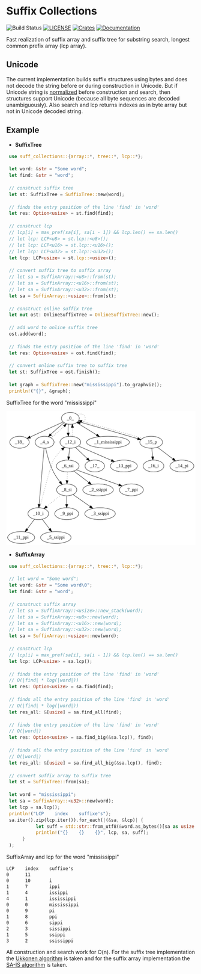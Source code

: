 # Suffix Collections

![Build Status](https://github.com/mov-rax-rbx/Suffix-Collections/workflows/Rust/badge.svg)
[![LICENSE](https://img.shields.io/crates/l/suff_collections)](LICENSE)
[![Crates](https://img.shields.io/crates/v/suff_collections)](https://crates.io/crates/suff_collections)
[![Documentation](https://docs.rs/suff_collections/badge.svg)](https://docs.rs/suff_collections)

Fast realization of suffix array and suffix tree for substring search, longest common prefix array (lcp array).

## Unicode
The current implementation builds suffix structures using bytes and does not decode the string before or during construction in Unicode. But if Unicode string is [normalized](https://unicode.org/reports/tr15) before construction and search, then structures support Unicode (because all byte sequences are decoded unambiguously). Also search and lcp returns indexes as in byte array but not in Unicode decoded string.

## Example
* **SuffixTree**
```rust
 use suff_collections::{array::*, tree::*, lcp::*};

 let word: &str = "Some word";
 let find: &str = "word";

 // construct suffix tree
 let st: SuffixTree = SuffixTree::new(word);

 // finds the entry position of the line 'find' in 'word'
 let res: Option<usize> = st.find(find);

 // construct lcp
 // lcp[i] = max_pref(sa[i], sa[i - 1]) && lcp.len() == sa.len()
 // let lcp: LCP<u8> = st.lcp::<u8>();
 // let lcp: LCP<u16> = st.lcp::<u16>();
 // let lcp: LCP<u32> = st.lcp::<u32>();
 let lcp: LCP<usize> = st.lcp::<usize>();

 // convert suffix tree to suffix array
 // let sa = SuffixArray::<u8>::from(st);
 // let sa = SuffixArray::<u16>::from(st);
 // let sa = SuffixArray::<u32>::from(st);
 let sa = SuffixArray::<usize>::from(st);

 // construct online suffix tree
 let mut ost: OnlineSuffixTree = OnlineSuffixTree::new();

 // add word to online suffix tree
 ost.add(word);

 // finds the entry position of the line 'find' in 'word'
 let res: Option<usize> = ost.find(find);

 // convert online suffix tree to suffix tree
 let st: SuffixTree = ost.finish();

 let graph = SuffixTree::new("mississippi").to_graphviz();
 println!("{}", &graph);
```
SuffixTree for the word "mississippi"

![](img/suffix_tree_mississippi.svg)


* **SuffixArray**
```rust
 use suff_collections::{array::*, tree::*, lcp::*};

 // let word = "Some word";
 let word: &str = "Some word\0";
 let find: &str = "word";

 // construct suffix array
 // let sa = SuffixArray::<usize>::new_stack(word);
 // let sa = SuffixArray::<u8>::new(word);
 // let sa = SuffixArray::<u16>::new(word);
 // let sa = SuffixArray::<u32>::new(word);
 let sa = SuffixArray::<usize>::new(word);

 // construct lcp
 // lcp[i] = max_pref(sa[i], sa[i - 1]) && lcp.len() == sa.len()
 let lcp: LCP<usize> = sa.lcp();

 // finds the entry position of the line 'find' in 'word'
 // O(|find| * log(|word|))
 let res: Option<usize> = sa.find(find);

 // finds all the entry position of the line 'find' in 'word'
 // O(|find| * log(|word|))
 let res_all: &[usize] = sa.find_all(find);

 // finds the entry position of the line 'find' in 'word'
 // O(|word|)
 let res: Option<usize> = sa.find_big(&sa.lcp(), find);

 // finds all the entry position of the line 'find' in 'word'
 // O(|word|)
 let res_all: &[usize] = sa.find_all_big(&sa.lcp(), find);

 // convert suffix array to suffix tree
 let st = SuffixTree::from(sa);

 let word = "mississippi";
 let sa = SuffixArray::<u32>::new(word);
 let lcp = sa.lcp();
 println!("LCP    index    suffixe's");
 sa.iter().zip(lcp.iter()).for_each(|(&sa, &lcp)| {
           let suff = std::str::from_utf8(&word.as_bytes()[sa as usize..]).unwrap();
           println!("{}    {}    {}", lcp, sa, suff);
      }
 );
```

SuffixArray and lcp for the word "mississippi"

```
LCP    index    suffixe's
0      11
0      10       i
1      7        ippi
1      4        issippi
4      1        ississippi
0      0        mississippi
0      9        pi
1      8        ppi
0      6        sippi
2      3        sissippi
1      5        ssippi
3      2        ssissippi
```

All construction and search work for O(n). For the suffix tree implementation the [Ukkonen algorithm][2] is taken and for the suffix array implementation the [SA-IS algorithm][1] is taken.

[1]: https://www.researchgate.net/profile/Daricks_Wai_Hong_Chan/publication/221577802_Linear_Suffix_Array_Construction_by_Almost_Pure_Induced-Sorting/links/00b495318a21ba484f000000/Linear-Suffix-Array-Construction-by-Almost-Pure-Induced-Sorting.pdf?origin=publication_detail

[2]: https://web.stanford.edu/~mjkay/gusfield.pdf
